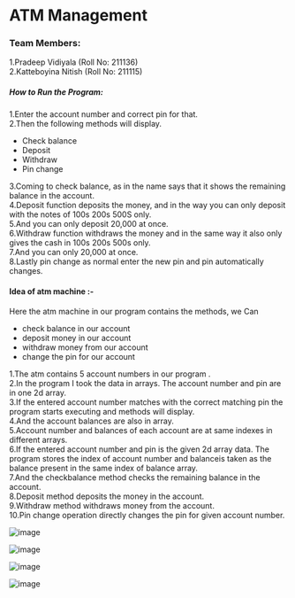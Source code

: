 # ATM Management

### Team Members:
1.Pradeep Vidiyala (Roll No: 211136)  
2.Katteboyina Nitish (Roll No: 211115)

##### How to Run the Program: 

1.Enter the account number and correct pin for that.  
2.Then the following methods will display. 
- Check balance  
- Deposit  
- Withdraw  
- Pin change   

3.Coming to check balance, as in the name says that it shows the remaining balance in the account.  
4.Deposit function deposits the money, and in the way you can only deposit with the notes of 100s 200s 500S only.  
5.And you can only deposit 20,000 at once.  
6.Withdraw function withdraws the money and in the same way it also only gives the cash in 100s 200s 500s only.  
7.And you can only 20,000 at once.  
8.Lastly pin change as normal enter the new pin and pin automatically changes.  

#### Idea of atm machine :- 

Here the atm machine in our program contains the methods, we Can   
- check balance in our account
- deposit money in our account
- withdraw money from our account
- change the pin for our account

1.The atm contains 5 account numbers in our program .     
2.In the program I took the data in arrays. The account number and pin are in one 2d array.        
3.If the entered account number matches with the correct matching pin the program starts executing and methods will display.       
4.And the account balances are also in array.           
5.Account number and balances of each account are at same indexes in different arrays.          
6.If the entered account number and pin is the given 2d array data. The program stores the index of account number and balanceis taken as the balance present in the same index of balance array.               
7.And the checkbalance method checks the remaining balance in the account.            
8.Deposit method deposits the money in the account.           
9.Withdraw method withdraws money from the account.        
10.Pin change operation directly changes the pin for given account number. 

![image](https://user-images.githubusercontent.com/98077164/206426231-4c1fab4d-b182-453d-ae81-1be5f4aa401f.png)

 
![image](https://user-images.githubusercontent.com/98077164/206426340-033de438-2e91-420b-a6e8-ab7c8fefeb10.png)

![image](https://user-images.githubusercontent.com/98077164/206426461-95187e47-7f09-47b2-a56c-83421c463c13.png)

![image](https://user-images.githubusercontent.com/98077164/206426617-92fb5b6e-568c-4161-8be6-d3332caef031.png)


